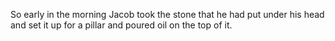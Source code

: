 So early in the morning Jacob took the stone that he had put under his head and set it up for a pillar and poured oil on the top of it.
